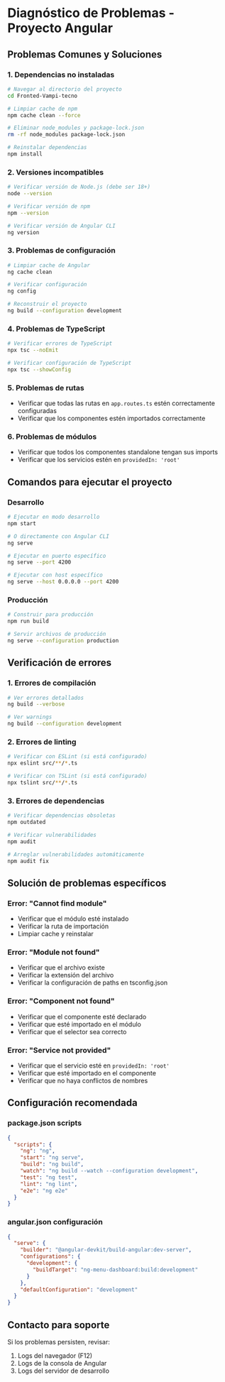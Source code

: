 # Diagnóstico de Problemas - Proyecto Angular

## Problemas Comunes y Soluciones

### 1. Dependencias no instaladas
```bash
# Navegar al directorio del proyecto
cd Fronted-Vampi-tecno

# Limpiar cache de npm
npm cache clean --force

# Eliminar node_modules y package-lock.json
rm -rf node_modules package-lock.json

# Reinstalar dependencias
npm install
```

### 2. Versiones incompatibles
```bash
# Verificar versión de Node.js (debe ser 18+)
node --version

# Verificar versión de npm
npm --version

# Verificar versión de Angular CLI
ng version
```

### 3. Problemas de configuración
```bash
# Limpiar cache de Angular
ng cache clean

# Verificar configuración
ng config

# Reconstruir el proyecto
ng build --configuration development
```

### 4. Problemas de TypeScript
```bash
# Verificar errores de TypeScript
npx tsc --noEmit

# Verificar configuración de TypeScript
npx tsc --showConfig
```

### 5. Problemas de rutas
- Verificar que todas las rutas en `app.routes.ts` estén correctamente configuradas
- Verificar que los componentes estén importados correctamente

### 6. Problemas de módulos
- Verificar que todos los componentes standalone tengan sus imports
- Verificar que los servicios estén en `providedIn: 'root'`

## Comandos para ejecutar el proyecto

### Desarrollo
```bash
# Ejecutar en modo desarrollo
npm start

# O directamente con Angular CLI
ng serve

# Ejecutar en puerto específico
ng serve --port 4200

# Ejecutar con host específico
ng serve --host 0.0.0.0 --port 4200
```

### Producción
```bash
# Construir para producción
npm run build

# Servir archivos de producción
ng serve --configuration production
```

## Verificación de errores

### 1. Errores de compilación
```bash
# Ver errores detallados
ng build --verbose

# Ver warnings
ng build --configuration development
```

### 2. Errores de linting
```bash
# Verificar con ESLint (si está configurado)
npx eslint src/**/*.ts

# Verificar con TSLint (si está configurado)
npx tslint src/**/*.ts
```

### 3. Errores de dependencias
```bash
# Verificar dependencias obsoletas
npm outdated

# Verificar vulnerabilidades
npm audit

# Arreglar vulnerabilidades automáticamente
npm audit fix
```

## Solución de problemas específicos

### Error: "Cannot find module"
- Verificar que el módulo esté instalado
- Verificar la ruta de importación
- Limpiar cache y reinstalar

### Error: "Module not found"
- Verificar que el archivo existe
- Verificar la extensión del archivo
- Verificar la configuración de paths en tsconfig.json

### Error: "Component not found"
- Verificar que el componente esté declarado
- Verificar que esté importado en el módulo
- Verificar que el selector sea correcto

### Error: "Service not provided"
- Verificar que el servicio esté en `providedIn: 'root'`
- Verificar que esté importado en el componente
- Verificar que no haya conflictos de nombres

## Configuración recomendada

### package.json scripts
```json
{
  "scripts": {
    "ng": "ng",
    "start": "ng serve",
    "build": "ng build",
    "watch": "ng build --watch --configuration development",
    "test": "ng test",
    "lint": "ng lint",
    "e2e": "ng e2e"
  }
}
```

### angular.json configuración
```json
{
  "serve": {
    "builder": "@angular-devkit/build-angular:dev-server",
    "configurations": {
      "development": {
        "buildTarget": "ng-menu-dashboard:build:development"
      }
    },
    "defaultConfiguration": "development"
  }
}
```

## Contacto para soporte
Si los problemas persisten, revisar:
1. Logs del navegador (F12)
2. Logs de la consola de Angular
3. Logs del servidor de desarrollo 